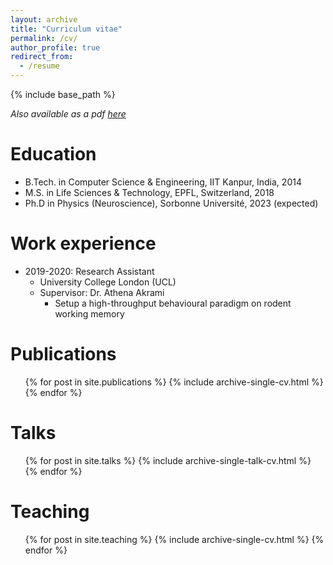 ```yaml
---
layout: archive
title: "Curriculum vitae"
permalink: /cv/
author_profile: true
redirect_from:
  - /resume
---
```

{% include base_path %}

_Also available as a pdf [here](http://sharbatc.github.io/files/resume.pdf)_

Education
======
* B.Tech. in Computer Science & Engineering, IIT Kanpur, India, 2014
* M.S. in Life Sciences & Technology, EPFL, Switzerland, 2018
* Ph.D in Physics (Neuroscience), Sorbonne Université, 2023 (expected)

Work experience
======
* 2019-2020: Research Assistant
  * University College London (UCL)
  * Supervisor: Dr. Athena Akrami
    - Setup a high-throughput behavioural paradigm on rodent working memory

Publications
======
  <ul>{% for post in site.publications %}
    {% include archive-single-cv.html %}
  {% endfor %}</ul>
  
Talks
======
  <ul>{% for post in site.talks %}
    {% include archive-single-talk-cv.html %}
  {% endfor %}</ul>
  
Teaching
======
  <ul>{% for post in site.teaching %}
    {% include archive-single-cv.html %}
  {% endfor %}</ul>
  
<!-- Service and leadership
======
* Currently signed in to 43 different slack teams -->
